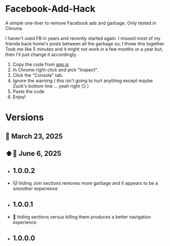 # Facebook-Add-Hack
A simple one-liner to remove Facebook ads and garbage.
Only tested in Chrome.

I haven't used FB in years and recently started again. I missed most of my friends back home's posts between all the garbage so, I threw this together.
Took me like 5 minutes and it might not work in a few months or a year but, then I'll just change it accordingly.

1. Copy the code from [app.js](app.js)
2. In Chrome right-click and pick "Inspect".
3. Click the "Console" tab.
4. Ignore the warning ( this isn't going to hurt anything except maybe Zuck's bottom-line ... yeah right :smirk: )
5. Paste the code
6. Enjoy!

# Versions

## 📅 March 23, 2025
## ⬆️📅 June 6, 2025

* ## 1.0.0.2
*   🐱 hiding Join sections removes more garbage and it appears to be a smoother experience
* ## 1.0.0.1
*   🐞 hiding sections versus killing them produces a better navigation experience 
* ## 1.0.0.0
